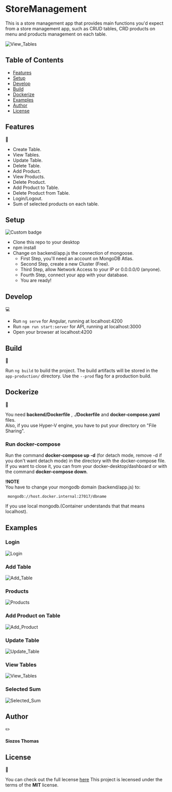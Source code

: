 # StoreManagement

This is a store management app that provides main functions you'd expect from a store management app,
such as CRUD tables, CRD products on menu and products management on each table.

![View_Tables](https://github.com/SiozosThomas/Store-Management/blob/master/examples/table-list.png)

## Table of Contents

* [Features](#Features)
* [Setup](#Setup)
* [Develop](#Develop)
* [Build](#Build)
* [Dockerize](#Dockerize)
* [Examples](#Examples)
* [Author](#Author)
* [License](#License)

## Features
:scroll: <br/>

* Create Table.
* View Tables.
* Update Table.
* Delete Table.
* Add Product.
* View Products.
* Delete Product.
* Add Product to Table.
* Delete Product from Table.
* Login/Logout.
* Sum of selected products on each table.

## Setup
![Custom badge](https://img.shields.io/endpoint?color=%23CB3837&logo=NPM&style=plastic&url=https%3A%2F%2Ff54vff4z3g0b.runkit.sh%2F)

- Clone this repo to your desktop
- npm install
- Change on backend/app.js the connection of mongoose.
  - First Step, you'll need an account on MongoDB Atlas.
  - Second Step, create a new Cluster (Free).
  - Third Step, allow Network Access to your IP or 0.0.0.0/0 (anyone).
  - Fourth Step, connect your app with your database.
  - You are ready!

## Develop
:computer:<br/>

- Run `ng serve` for Angular, running at localhost:4200
- Run `npm run start:server` for API, running at localhost:3000
- Open your browser at localhost:4200

## Build
:wrench:<br/>

Run `ng build` to build the project. The build artifacts will be stored in the `app-production/` directory. Use the `--prod` flag for a production build.

## Dockerize
:whale:<br/>

You need **backend/Dockerfile** , **./Dockerfile** and **docker-compose.yaml** files.<br/>
Also, if you use Hyper-V engine, you have to put your directory on "File Sharing".<br/>

### Run docker-compose

Run the command **docker-compose up -d** (for detach mode, remove -d if you don't want detach mode) in the directory with the docker-compose file.<br/>
If you want to close it, you can from your docker-desktop/dashboard or with the command **docker-compose down**.<br/>

**!NOTE**<br/>
You have to change your mongodb domain (backend/app.js) to:
```
 mongodb://host.docker.internal:27017/dbname
```
If you use local mongodb.(Container understands that that means localhost).

## Examples

### Login

![Login](https://github.com/SiozosThomas/Store-Management/blob/master/examples/login.png)

### Add Table

![Add_Table](https://github.com/SiozosThomas/Store-Management/blob/master/examples/add_table.png)

### Products

![Products](https://github.com/SiozosThomas/Store-Management/blob/master/examples/products.png)

### Add Product on Table

![Add_Product](https://github.com/SiozosThomas/Store-Management/blob/master/examples/add_product.png)

### Update Table

![Update_Table](https://github.com/SiozosThomas/Store-Management/blob/master/examples/update_table.png)

### View Tables

![View_Tables](https://github.com/SiozosThomas/Store-Management/blob/master/examples/table-list.png)

### Selected Sum

![Selected_Sum](https://github.com/SiozosThomas/Store-Management/blob/master/examples/selected.png)

## Author
:pencil2:<br/>

**Siozos Thomas**

## License
:key:<br/>

You can check out the full lecense [here](https://github.com/SiozosThomas/Store-Management/blob/master/LICENSE)
This project is lecensed under the terms of the **MIT** license.
